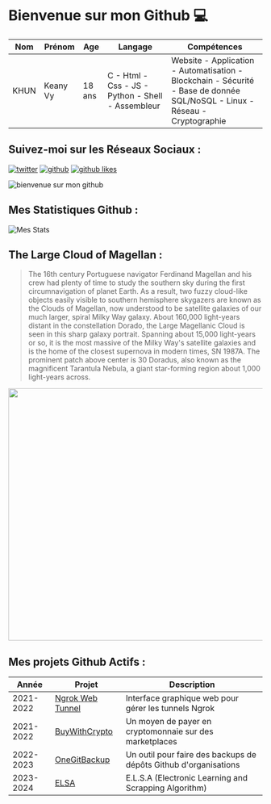 # Bienvenue sur mon Github 💻
| Nom | Prénom | Age | Langage | Compétences |
|---  |---     |---  |---      |---
| KHUN | Keany Vy | 18 ans | C - Html - Css - JS - Python - Shell - Assembleur | Website - Application - Automatisation - Blockchain - Sécurité - Base de donnée SQL/NoSQL - Linux - Réseau - Cryptographie |

## Suivez-moi sur les Réseaux Sociaux :
[![twitter](https://img.shields.io/twitter/follow/thisiskeanyvy?style=social)](https://twitter.com/thisiskeanyvy)
[![github](https://img.shields.io/github/followers/thisiskeanyvy?style=social)](https://github.com/thisiskeanyvy?tab=followers)
[![github likes](https://img.shields.io/github/stars/thisiskeanyvy?style=social)](https://github.com/thisiskeanyvy)

![bienvenue sur mon github](https://thisiskeanyvy-hosting.pages.dev/banner.gif)

## Mes Statistiques Github :
![Mes Stats](https://github-readme-stats.vercel.app/api?username=thisiskeanyvy&show_icons=true&theme=radical)

## The Large Cloud of Magellan :

> The 16th century Portuguese navigator Ferdinand Magellan and his crew had plenty of time to study the southern sky during the first circumnavigation of planet Earth. As a result, two fuzzy cloud-like objects easily visible to southern hemisphere skygazers are known as the Clouds of Magellan, now understood to be satellite galaxies of our much larger, spiral Milky Way galaxy. About 160,000 light-years distant in the constellation Dorado, the Large Magellanic Cloud is seen in this sharp galaxy portrait. Spanning about 15,000 light-years or so, it is the most massive of the Milky Way's satellite galaxies and is the home of the closest supernova in modern times, SN 1987A.  The prominent patch above center is 30 Doradus, also known as the magnificent Tarantula Nebula, a giant star-forming region about 1,000 light-years across.

<img src='https://apod.nasa.gov/apod/image/2309/TheLargeMagellanicCloud1024.jpg' width="800" height="500"/>

## Mes projets Github Actifs :
| Année | Projet | Description |
|---   |---     |---          |
| 2021-2022 | [Ngrok Web Tunnel](https://github.com/thisiskeanyvy/ngrok-web-manager) | Interface graphique web pour gérer les tunnels Ngrok |
| 2021-2022 | [BuyWithCrypto](https://github.com/BuyWithCrypto) | Un moyen de payer en cryptomonnaie sur des marketplaces |
| 2022-2023 | [OneGitBackup](https://github.com/BuyWithCrypto/OneGitBackup) | Un outil pour faire des backups de dépôts Github d'organisations |
| 2023-2024 | [ELSA](https://github.com/thisiskeanyvy/ELSA) | E.L.S.A (Electronic Learning and Scrapping Algorithm) |
